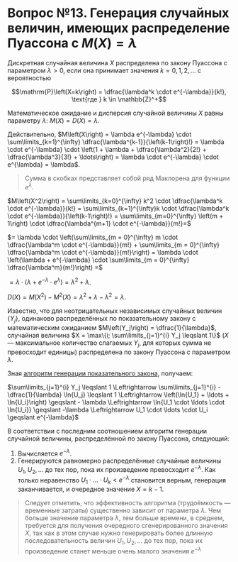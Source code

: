 # Вопрос №13. Генерация случайных величин, имеющих распределение Пуассона с $M \left(X\right) = \lambda$

Дискретная случайная величина $X$ распределена по закону Пуассона с параметром
$\lambda > 0$, если она принимает значения $k = 0, 1, 2, \ldots$ с вероятностью

$$\mathrm{P}\left(X=k\right) = \dfrac{\lambda^k \cdot e^{-\lambda}}{k!}, \text{где } k \in \mathbb{Z}^+$$

Математическое ожидание и дисперсия случайной величины $X$ равны параметру
$\lambda$: $M\left(X\right) = D\left(X\right) = \lambda$.

Действительно,
$M\left(X\right) = \lambda e^{-\lambda} \cdot \sum\limits_{k=1}^{\infty} \dfrac{\lambda^{k-1}}{\left(k-1\right)!} = \lambda \cdot e^{-\lambda} \cdot \left(1 + \lambda + \dfrac{\lambda^2}{2!} + \dfrac{\lambda^3}{3!} + \ldots\right) = \lambda \cdot e^{-\lambda} \cdot e^{\lambda} = \lambda$.

> Сумма в скобках представляет собой ряд Маклорена для функции $e^\lambda$.

$M\left(X^2\right) = \sum\limits_{k=0}^{\infty} k^2 \cdot \dfrac{\lambda^k \cdot e^{-\lambda}}{k!} = \sum\limits_{k=1}^{\infty}k \cdot \dfrac{\lambda^k \cdot e^{-\lambda}}{\left(k-1\right)!} = \sum\limits_{m=0}^{\infty} \left(m + 1\right) \cdot \dfrac{\lambda^{m+1} \cdot e^{-\lambda}}{m!}=$

$= \lambda \cdot \left(\sum\limits_{m = 0}^{\infty} m \cdot \dfrac{\lambda^m \cdot e^{-\lambda}}{m!} + \sum\limits_{m = 0}^{\infty} \dfrac{\lambda^m \cdot e^{-\lambda}}{m!}\right) = \lambda \cdot \left(\lambda + e^{-\lambda} \cdot \sum\limits_{m = 0}^{\infty} \dfrac{\lambda^m}{m!}\right) =$

$= \lambda \cdot \left(\lambda + e^{-\lambda} \cdot e^\lambda\right) = \lambda^2 + \lambda$.

$D\left(X\right) = M\left(X^2\right) - M^2\left(X\right) = \lambda^2 + \lambda - \lambda^2 = \lambda$.

Известно, что для неотрицательных независимых случайных величин
$\left\{Y_j\right\}$, одинаково распределённых по показательному закону с
математическим ожиданием $M\left(Y_j\right) = \dfrac{1}{\lambda}$, случайная
величина $X = \max\{i; \sum\limits_{j=1}^{i} Y_j \leqslant 1\}$ ($X$ —
максимальное количество слагаемых $Y_j$, для которых сумма не превосходит
единицы) распределена по закону Пуассона с параметром $\lambda$.

Зная [алгоритм генерации показательного закона](./question-15.md), получаем:

$\sum\limits_{j=1}^{i} Y_j \leqslant 1 \Leftrightarrow \sum\limits_{j=1}^{i} - \dfrac{1}{\lambda} \ln{U_j} \leqslant 1 \Leftrightarrow \left(\ln{U_1} + \ldots + \ln{U_i}\right) \geqslant - \lambda \Leftrightarrow \ln{U_1 \cdot \ldots \cdot \ln{U_i}} \geqslant -\lambda \Leftrightarrow U_1 \cdot \ldots \cdot U_i \geqslant e^{-\lambda}$

В соответствии с последним соотношением алгоритм генерации случайной величины,
распределённой по закону Пуассона, следующий:

1. Вычисляется $e^{-\lambda}$.
2. Генерируются равномерно распределённые случайные величины $U_1, U_2, \ldots$
   до тех пор, пока их произведение превосходит $e^{-\lambda}$. Как только
   неравенство $U_1 \cdot \ldots \cdot U_k < e^{-\lambda}$ становится верным,
   генерация заканчивается, и очередное значение $X = k - 1$.

> Следует отметить, что эффективность алгоритма (трудоёмкость — временн*ы*е
> затраты) существенно зависит от параметра $\lambda$. Чем больше значение
> параметра $\lambda$, тем больше времени, в среднем, требуется для получения
> очередного сгенерированного значения $X$, так как в этом случае нужно
> генерировать более длинную последовательность величин $U_1, U_2, \ldots$ до
> тех пор, пока их произведение станет меньше очень малого значения
> $e^{-\lambda}$
